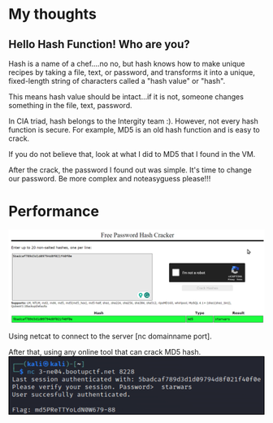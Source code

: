 # My thoughts
## Hello Hash Function! Who are you?

Hash is a name of a chef....no no, but hash knows how to make unique recipes by taking a file, text, or password, and transforms it into a unique, fixed-length string of characters called a "hash value" or "hash".

This means hash value should be intact...if it is not, someone changes something in the file, text, password. 

In CIA triad, hash belongs to the Intergity team :). However, not every hash function is secure. For example, MD5 is an old hash function and is easy to crack. 

If you do not believe that, look at what I did to MD5 that I found in the VM.

After the crack, the password I found out was simple. It's time to change our password. Be more complex and noteasyguess please!!!

# Performance
![hashmd5](/Images/pic1.png)

Using netcat to connect to the server [nc domainname port]. 

After that, using any online tool that can crack MD5 hash.
![hashmd5](/Images/pic2.png)

